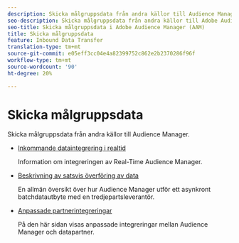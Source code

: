```yaml
---
description: Skicka målgruppsdata från andra källor till Audience Manager.
seo-description: Skicka målgruppsdata från andra källor till Adobe Audience Manager (AAM).
seo-title: Skicka målgruppsdata i Adobe Audience Manager (AAM)
title: Skicka målgruppsdata
feature: Inbound Data Transfer
translation-type: tm+mt
source-git-commit: e05eff3cc04e4a82399752c862e2b2370286f96f
workflow-type: tm+mt
source-wordcount: '90'
ht-degree: 20%

---
```



# Skicka målgruppsdata

Skicka målgruppsdata från andra källor till Audience Manager.

* [Inkommande dataintegrering i realtid](/help/using/integration/sending-audience-data/real-time-data-integration/real-time-tech-specs.md)

   Information om integreringen av Real-Time Audience Manager.

* [Beskrivning av satsvis överföring av data](/help/using/integration/sending-audience-data/batch-data-transfer-explained/batch-data-transfer-explained.md)

   En allmän översikt över hur Audience Manager utför ett asynkront batchdatautbyte med en tredjepartsleverantör.

* [Anpassade partnerintegreringar](/help/using/integration/sending-audience-data/custom-partner-integrations.md)

   På den här sidan visas anpassade integreringar mellan Audience Manager och datapartner.
